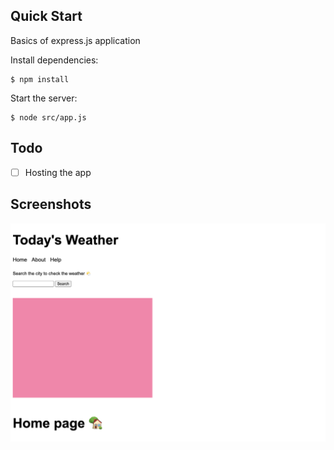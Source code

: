 ## Quick Start

Basics of express.js application

  Install dependencies:

```console
$ npm install
```

  Start the server:

```console
$ node src/app.js
```


## Todo

- [ ] Hosting the app


## Screenshots

![screenshot 1](screenshots/screenshot-1.png)
